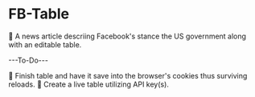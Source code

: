 # FB-Table

 A news article descriing Facebook's stance the US government along with an editable table.

---To-Do---

 Finish table and have it save into the browser's cookies thus surviving reloads.
 Create a live table utilizing API key(s).

